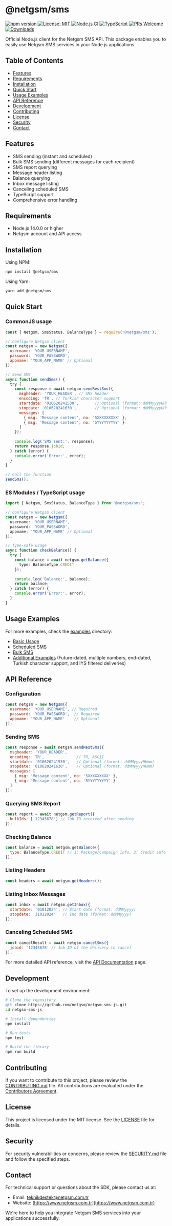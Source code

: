 # @netgsm/sms

[![npm version](https://img.shields.io/npm/v/@netgsm/sms.svg)](https://www.npmjs.com/package/@netgsm/sms)
[![License: MIT](https://img.shields.io/badge/License-MIT-yellow.svg)](https://opensource.org/licenses/MIT)
[![Node.js CI](https://github.com/netgsm/netgsm-sms-js/actions/workflows/ci.yml/badge.svg)](https://github.com/netgsm/netgsm-sms-js/actions/workflows/ci.yml)
[![TypeScript](https://img.shields.io/badge/TypeScript-4.9%2B-blue)](https://www.typescriptlang.org/)
[![PRs Welcome](https://img.shields.io/badge/PRs-welcome-brightgreen.svg)](./CONTRIBUTING.md)
[![Downloads](https://img.shields.io/npm/dm/@netgsm/sms.svg)](https://www.npmjs.com/package/@netgsm/sms)

Official Node.js client for the Netgsm SMS API. This package enables you to easily use Netgsm SMS services in your Node.js applications.

## Table of Contents

- [Features](#features)
- [Requirements](#requirements)
- [Installation](#installation)
- [Quick Start](#quick-start)
- [Usage Examples](#usage-examples)
- [API Reference](#api-reference)
- [Development](#development)
- [Contributing](#contributing)
- [License](#license)
- [Security](#security)
- [Contact](#contact)

## Features

- SMS sending (instant and scheduled)
- Bulk SMS sending (different messages for each recipient)
- SMS report querying
- Message header listing
- Balance querying
- Inbox message listing
- Canceling scheduled SMS
- TypeScript support
- Comprehensive error handling

## Requirements

- Node.js 14.0.0 or higher
- Netgsm account and API access

## Installation

Using NPM:

```bash
npm install @netgsm/sms
```

Using Yarn:

```bash
yarn add @netgsm/sms
```

## Quick Start

### CommonJS usage

```javascript
const { Netgsm, SmsStatus, BalanceType } = require('@netgsm/sms');

// Configure Netgsm client
const netgsm = new Netgsm({
  username: 'YOUR_USERNAME',
  password: 'YOUR_PASSWORD',
  appname: 'YOUR_APP_NAME' // Optional
});

// Send SMS
async function sendSms() {
  try {
    const response = await netgsm.sendRestSms({
      msgheader: 'YOUR_HEADER', // SMS header
      encoding: 'TR', // Turkish character support
      startdate: '010620241530',       // Optional (format: ddMMyyyyHHmm)
      stopdate: '010620241630',        // Optional (format: ddMMyyyyHHmm)
      messages: [
        { msg: 'Message content', no: '5XXXXXXXXX' },
        { msg: 'Message content', no: '5YYYYYYYYY' }
      ]
    });
    
    console.log('SMS sent:', response);
    return response.jobid;
  } catch (error) {
    console.error('Error:', error);
  }
}

// Call the function
sendSms();
```

### ES Modules / TypeScript usage

```typescript
import { Netgsm, SmsStatus, BalanceType } from '@netgsm/sms';

// Configure Netgsm client
const netgsm = new Netgsm({
  username: 'YOUR_USERNAME',
  password: 'YOUR_PASSWORD',
  appname: 'YOUR_APP_NAME' // Optional
});

// Type-safe usage
async function checkBalance() {
  try {
    const balance = await netgsm.getBalance({
      type: BalanceType.CREDIT
    });
    
    console.log('Balance:', balance);
    return balance;
  } catch (error) {
    console.error('Error:', error);
  }
}
```

## Usage Examples

For more examples, check the [examples](./examples) directory:

- [Basic Usage](./examples/basic-usage.js)
- [Scheduled SMS](./examples/advanced/scheduled-sms.js)
- [Bulk SMS](./examples/advanced/bulk-sms.js)
- [Additional Examples](./examples/advanced/additional-examples.js) (Future-dated, multiple numbers, end-dated, Turkish character support, and IYS filtered deliveries)

## API Reference

### Configuration

```javascript
const netgsm = new Netgsm({
  username: 'YOUR_USERNAME', // Required
  password: 'YOUR_PASSWORD',  // Required
  appname: 'YOUR_APP_NAME'    // Optional
});
```

### Sending SMS

```javascript
const response = await netgsm.sendRestSms({
  msgheader: 'YOUR_HEADER',
  encoding: 'TR',              // TR, ASCII
  startdate: '010620241530',   // Optional (format: ddMMyyyyHHmm)
  stopdate: '010620241630',    // Optional (format: ddMMyyyyHHmm)
  messages: [
    { msg: 'Message content', no: '5XXXXXXXXX' },
    { msg: 'Message content', no: '5YYYYYYYYY' }
  ]
});
```

### Querying SMS Report

```javascript
const report = await netgsm.getReport({
  bulkIds: ['12345678'] // Job ID received after sending  
});
```

### Checking Balance

```javascript
const balance = await netgsm.getBalance({
  type: BalanceType.CREDIT // 1: Package/campaign info, 2: Credit info
});
```

### Listing Headers

```javascript
const headers = await netgsm.getHeaders();
```

### Listing Inbox Messages

```javascript
const inbox = await netgsm.getInbox({
  startdate: '01012024', // Start date (format: ddMMyyyy)
  stopdate: '31012024'   // End date (format: ddMMyyyy)
});
```

### Canceling Scheduled SMS

```javascript
const cancelResult = await netgsm.cancelSms({
  jobid: '12345678' // Job ID of the delivery to cancel
});
```

For more detailed API reference, visit the [API Documentation](./docs/API.md) page.

## Development

To set up the development environment:

```bash
# Clone the repository
git clone https://github.com/netgsm/netgsm-sms-js.git
cd netgsm-sms-js

# Install dependencies
npm install

# Run tests
npm test

# Build the library
npm run build
```

## Contributing

If you want to contribute to this project, please review the [CONTRIBUTING.md](./CONTRIBUTING.md) file. All contributions are evaluated under the [Contributors Agreement](./CODE_OF_CONDUCT.md).

## License

This project is licensed under the MIT license. See the [LICENSE](./LICENSE) file for details.

## Security

For security vulnerabilities or concerns, please review the [SECURITY.md](./SECURITY.md) file and follow the specified steps.

## Contact

For technical support or questions about the SDK, please contact us at:

- Email: [teknikdestek@netgsm.com.tr](mailto:teknikdestek@netgsm.com.tr)
- Website: [https://www.netgsm.com.tr](https://www.netgsm.com.tr)

We're here to help you integrate Netgsm SMS services into your applications successfully.
